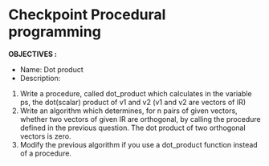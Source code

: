 # Checkpoint Procedural programming

**OBJECTIVES :**

- Name: Dot product
- Description: 
 1. Write a procedure, called dot_product which calculates in the variable ps, the dot(scalar) product of v1 and v2 (v1 and v2 are vectors of IR)
 2. Write an algorithm which determines, for n pairs of given vectors, whether two vectors of given IR are orthogonal, by calling the procedure defined in the previous question. The dot product of two orthogonal vectors is zero.
 3. Modify the previous algorithm if you use a dot_product function instead of a procedure.